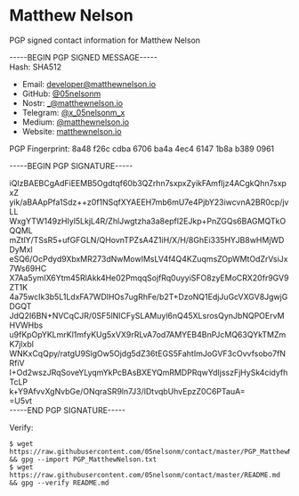 Matthew Nelson
===

PGP signed contact information for Matthew Nelson

-----BEGIN PGP SIGNED MESSAGE-----  
Hash: SHA512

 * Email: [developer@matthewnelson.io](mailto:developer@matthewnelson.io)
 * GitHub: [@05nelsonm](https://github.com/05nelsonm)
 * Nostr: [_@matthewnelson.io](https://snort.social/p/npub1j3fs72nlngpdgy2njn0rycd0f45lyv8r0j45sjvqcdmszzc0agmqvh7lq8)
 * Telegram: [@x_05nelsonm_x](https://t.me/x_05nelsonm_x)
 * Medium: [@matthewnelson.io](https://medium.com/@matthewnelson.io)
 * Website: [matthewnelson.io](https://matthewnelson.io)

PGP Fingerprint: 8a48 f26c cdba 6706 ba4a 4ec4 6147 1b8a b389 0961

-----BEGIN PGP SIGNATURE-----

iQIzBAEBCgAdFiEEMB5Ogdtqf60b3QZrhn7sxpxZyikFAmfIjz4ACgkQhn7sxpxZ  
yik/aBAApPfa1Sdz++z0f1NSqfXYAEEH7mb6mU7e4PjbY23iwcvnA2BR0cp/jvLL  
WxgYTW149zHIyl5LkjL4R/ZhlJwgtzha3a8epfl2EJkp+PnZGQs6BAGMQTkOQQML  
mZtlY/TSsR5+ufGFGLN/QHovnTPZsA4Z1iH/X/H/8GhEi335HYJB8wHMjWDDyMxl  
eSQ6/OcPdyd9XbxMR273dNwMowIMsLV4f4Q4KZuqmsZOpWMtOdZrVsiJx7Ws69HC  
X7Aa5ymIX6Ytm45RlAkk4He02PmqqSojfRq0uyyiSFO8zyEMoCRX20fr9GV9ZT1K  
4a75wcIk3b5L1LdxFA7WDlHOs7ugRhFe/b2T+DzoNQ1EdjJuGcVXGV8JgwjGDGQT  
JdQ2I6BN+NVCqCJR/0SF5lNICFySLAMuyl6nQ45XLsrosQynJbNQPOErvMHVWHbs  
u9fKpOpYKLmrKl1mfyKUg5xVX9rRLvA7od7AMYEB4BnPJcMQ63QYkTMZmK7jlxbl  
WNKxCqQpy/ratgU9SlgOw5Ojdg5dZ36tEGS5FahtImJoGVF3cOvvfsobo7fNRfiV  
I+Od2wszJRqSoveYLyqmYkPcBAsBXEYQmRMDPRqwYdIjsszFjHySk4cidyfhTcLP  
k+Y9AfvvXgNvbGe/ONqraSR9ln7J3/lDtvqbUhvEpzZ0C6PTauA=  
=U5vt  
-----END PGP SIGNATURE-----  

Verify:  
```
$ wget https://raw.githubusercontent.com/05nelsonm/contact/master/PGP_MatthewNelson.txt && gpg --import PGP_MatthewNelson.txt
$ wget https://raw.githubusercontent.com/05nelsonm/contact/master/README.md && gpg --verify README.md
```

